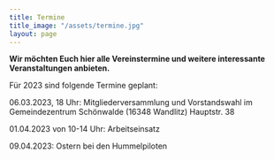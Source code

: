 ```yaml
---
title: Termine
title_image: "/assets/termine.jpg"
layout: page
---
```


**Wir möchten Euch hier alle Vereinstermine und weitere interessante Veranstaltungen anbieten.**

Für 2023 sind folgende Termine geplant: 

06.03.2023, 18 Uhr: Mitgliederversammlung und Vorstandswahl im Gemeindezentrum Schönwalde (16348 Wandlitz) Hauptstr. 38

01.04.2023 von 10-14 Uhr: Arbeitseinsatz

09.04.2023: Ostern bei den Hummelpiloten
